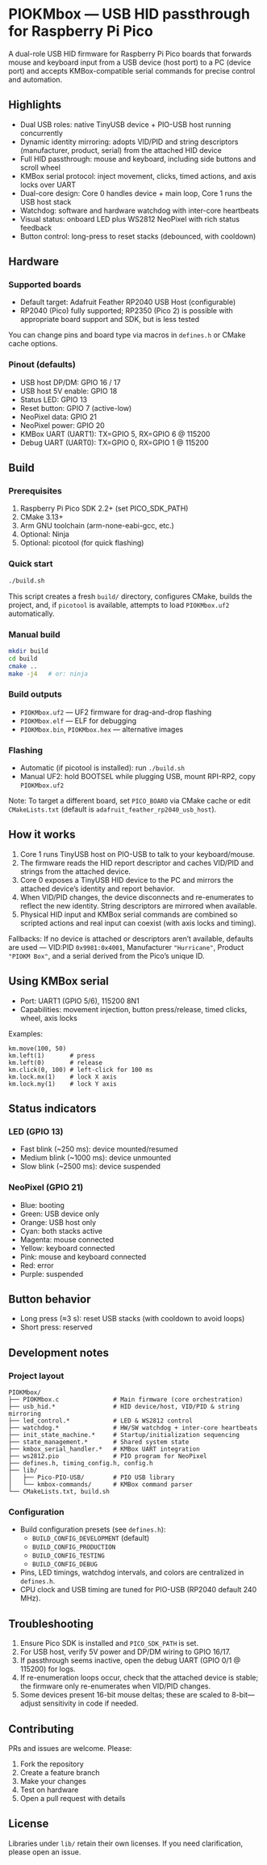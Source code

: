 # PIOKMbox — USB HID passthrough for Raspberry Pi Pico

A dual-role USB HID firmware for Raspberry Pi Pico boards that forwards mouse and keyboard input from a USB device (host port) to a PC (device port) and accepts KMBox-compatible serial commands for precise control and automation.

## Highlights

- Dual USB roles: native TinyUSB device + PIO-USB host running concurrently
- Dynamic identity mirroring: adopts VID/PID and string descriptors (manufacturer, product, serial) from the attached HID device
- Full HID passthrough: mouse and keyboard, including side buttons and scroll wheel
- KMBox serial protocol: inject movement, clicks, timed actions, and axis locks over UART
- Dual-core design: Core 0 handles device + main loop, Core 1 runs the USB host stack
- Watchdog: software and hardware watchdog with inter-core heartbeats
- Visual status: onboard LED plus WS2812 NeoPixel with rich status feedback
- Button control: long-press to reset stacks (debounced, with cooldown)

## Hardware

### Supported boards

- Default target: Adafruit Feather RP2040 USB Host (configurable)
- RP2040 (Pico) fully supported; RP2350 (Pico 2) is possible with appropriate board support and SDK, but is less tested

You can change pins and board type via macros in `defines.h` or CMake cache options.

### Pinout (defaults)

- USB host DP/DM: GPIO 16 / 17
- USB host 5V enable: GPIO 18
- Status LED: GPIO 13
- Reset button: GPIO 7 (active-low)
- NeoPixel data: GPIO 21
- NeoPixel power: GPIO 20
- KMBox UART (UART1): TX=GPIO 5, RX=GPIO 6 @ 115200
- Debug UART (UART0): TX=GPIO 0, RX=GPIO 1 @ 115200

## Build

### Prerequisites

1. Raspberry Pi Pico SDK 2.2+ (set PICO_SDK_PATH)
2. CMake 3.13+
3. Arm GNU toolchain (arm-none-eabi-gcc, etc.)
4. Optional: Ninja
5. Optional: picotool (for quick flashing)

### Quick start

```bash
./build.sh
```

This script creates a fresh `build/` directory, configures CMake, builds the project, and, if `picotool` is available, attempts to load `PIOKMbox.uf2` automatically.

### Manual build

```bash
mkdir build
cd build
cmake ..
make -j4   # or: ninja
```

### Build outputs

- `PIOKMbox.uf2` — UF2 firmware for drag-and-drop flashing
- `PIOKMbox.elf` — ELF for debugging
- `PIOKMbox.bin`, `PIOKMbox.hex` — alternative images

### Flashing

- Automatic (if picotool is installed): run `./build.sh`
- Manual UF2: hold BOOTSEL while plugging USB, mount RPI-RP2, copy `PIOKMbox.uf2`

Note: To target a different board, set `PICO_BOARD` via CMake cache or edit `CMakeLists.txt` (default is `adafruit_feather_rp2040_usb_host`).

## How it works

1. Core 1 runs TinyUSB host on PIO-USB to talk to your keyboard/mouse.
2. The firmware reads the HID report descriptor and caches VID/PID and strings from the attached device.
3. Core 0 exposes a TinyUSB HID device to the PC and mirrors the attached device’s identity and report behavior.
4. When VID/PID changes, the device disconnects and re-enumerates to reflect the new identity. String descriptors are mirrored when available.
5. Physical HID input and KMBox serial commands are combined so scripted actions and real input can coexist (with axis locks and timing).

Fallbacks: If no device is attached or descriptors aren’t available, defaults are used — VID:PID `0x9981:0x4001`, Manufacturer `"Hurricane"`, Product `"PIOKM Box"`, and a serial derived from the Pico’s unique ID.

## Using KMBox serial

- Port: UART1 (GPIO 5/6), 115200 8N1
- Capabilities: movement injection, button press/release, timed clicks, wheel, axis locks

Examples:

```text
km.move(100, 50)
km.left(1)       # press
km.left(0)       # release
km.click(0, 100) # left-click for 100 ms
km.lock.mx(1)    # lock X axis
km.lock.my(1)    # lock Y axis
```

## Status indicators

### LED (GPIO 13)

- Fast blink (~250 ms): device mounted/resumed
- Medium blink (~1000 ms): device unmounted
- Slow blink (~2500 ms): device suspended

### NeoPixel (GPIO 21)

- Blue: booting
- Green: USB device only
- Orange: USB host only
- Cyan: both stacks active
- Magenta: mouse connected
- Yellow: keyboard connected
- Pink: mouse and keyboard connected
- Red: error
- Purple: suspended

## Button behavior

- Long press (≈3 s): reset USB stacks (with cooldown to avoid loops)
- Short press: reserved

## Development notes

### Project layout

```text
PIOKMbox/
├── PIOKMbox.c               # Main firmware (core orchestration)
├── usb_hid.*                # HID device/host, VID/PID & string mirroring
├── led_control.*            # LED & WS2812 control
├── watchdog.*               # HW/SW watchdog + inter-core heartbeats
├── init_state_machine.*     # Startup/initialization sequencing
├── state_management.*       # Shared system state
├── kmbox_serial_handler.*   # KMBox UART integration
├── ws2812.pio               # PIO program for NeoPixel
├── defines.h, timing_config.h, config.h
├── lib/
│   ├── Pico-PIO-USB/        # PIO USB library
│   └── kmbox-commands/      # KMBox command parser
└── CMakeLists.txt, build.sh
```

### Configuration

- Build configuration presets (see `defines.h`):
    - `BUILD_CONFIG_DEVELOPMENT` (default)
    - `BUILD_CONFIG_PRODUCTION`
    - `BUILD_CONFIG_TESTING`
    - `BUILD_CONFIG_DEBUG`
- Pins, LED timings, watchdog intervals, and colors are centralized in `defines.h`.
- CPU clock and USB timing are tuned for PIO-USB (RP2040 default 240 MHz).

## Troubleshooting

1. Ensure Pico SDK is installed and `PICO_SDK_PATH` is set.
2. For USB host, verify 5V power and DP/DM wiring to GPIO 16/17.
3. If passthrough seems inactive, open the debug UART (GPIO 0/1 @ 115200) for logs.
4. If re-enumeration loops occur, check that the attached device is stable; the firmware only re-enumerates when VID/PID changes.
5. Some devices present 16-bit mouse deltas; these are scaled to 8-bit—adjust sensitivity in code if needed.

## Contributing

PRs and issues are welcome. Please:

1. Fork the repository
2. Create a feature branch
3. Make your changes
4. Test on hardware
5. Open a pull request with details

## License

Libraries under `lib/` retain their own licenses. If you need clarification, please open an issue.
